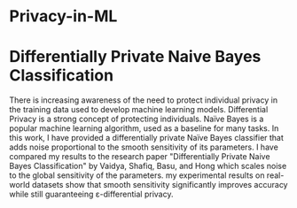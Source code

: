 # Privacy-in-ML
# Differentially Private Naive Bayes Classification
There is increasing awareness of the need to protect individual privacy in the training data used to develop machine learning models. Differential Privacy is a strong concept of protecting individuals. Naïve Bayes is a popular machine learning algorithm, used as a baseline for many tasks. In this work, I have provided a differentially private Naïve Bayes classifier that adds noise proportional to the smooth sensitivity of its parameters. I have compared my results to the research paper "Differentially Private Naive Bayes Classification" by Vaidya, Shafiq, Basu, and Hong which scales noise to the global sensitivity of the parameters. my experimental results on real-world datasets show that smooth sensitivity significantly improves accuracy while still guaranteeing ε-differential privacy.

